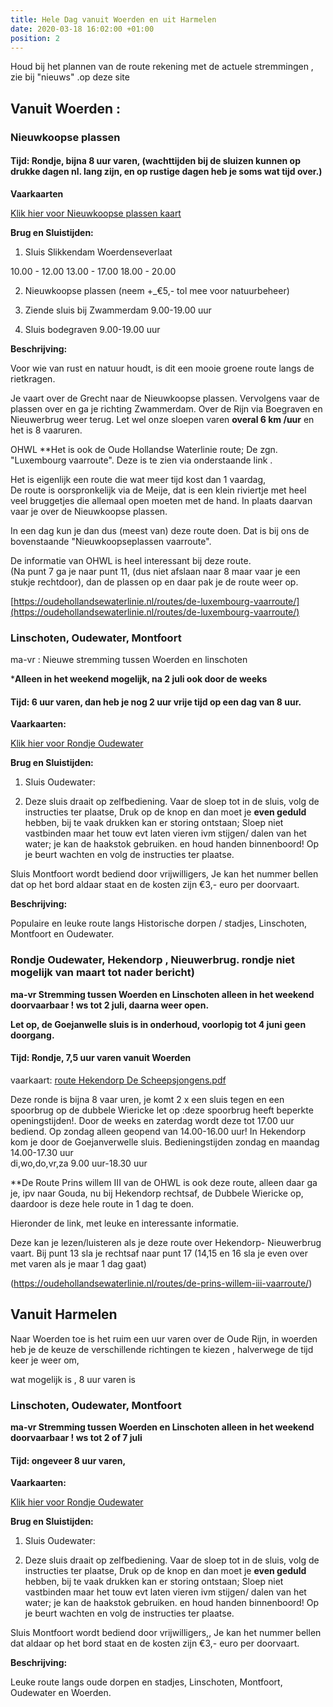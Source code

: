 ```yaml
---
title: Hele Dag vanuit Woerden en uit Harmelen
date: 2020-03-18 16:02:00 +01:00
position: 2
---
```


Houd bij het plannen van de route rekening met de actuele stremmingen , zie bij "nieuws" .op deze site

## Vanuit Woerden : 

### Nieuwkoopse plassen

#### Tijd: Rondje, bijna 8 uur varen, (wachttijden bij de sluizen kunnen op drukke dagen nl. lang zijn, en op rustige dagen heb je soms wat tijd over.)

**Vaarkaarten**

[Klik hier voor Nieuwkoopse plassen kaart](/uploads/route%20Nieuwkoopse%20plassen%20De%20Scheepsjongens.pdf)

**Brug en Sluistijden:**

1. Sluis Slikkendam Woerdenseverlaat  

 10.00 - 12.00
 13.00 - 17.00
 18.00 - 20.00

2. Nieuwkoopse plassen (neem +\_€5,- tol mee voor natuurbeheer)

3. Ziende sluis bij Zwammerdam 9.00-19.00 uur

4. Sluis bodegraven 9.00-19.00 uur

**Beschrijving:**

Voor wie van rust en natuur houdt, is dit een mooie groene route langs de rietkragen.

Je vaart over de Grecht naar de Nieuwkoopse plassen.
Vervolgens vaar de plassen over en ga je richting Zwammerdam.
 Over de Rijn via Boegraven en Nieuwerbrug weer terug. 
  Let wel onze sloepen varen **overal 6 km /uur** en het is 8 vaaruren.

OHWL
**Het is ook  de Oude Hollandse Waterlinie route; De zgn. "Luxembourg vaarroute". Deze is te zien via onderstaande link .

Het is eigenlijk een route die wat meer tijd kost dan 1 vaardag,  
De route is oorspronkelijk via de Meije, dat is een klein riviertje met heel veel bruggetjes die allemaal open moeten met de hand.
In plaats daarvan vaar je over de Nieuwkoopse plassen.

In een dag kun je dan dus (meest van) deze route doen.
Dat is bij ons de bovenstaande "Nieuwkoopseplassen vaarroute".

De informatie van OHWL is heel interessant bij deze route.   
(Na punt 7 ga je naar punt 11, (dus niet afslaan naar 8 maar vaar je een stukje rechtdoor), dan de plassen op en daar pak je de route weer op. 

[https://oudehollandsewaterlinie.nl/routes/de-luxembourg-vaarroute/](https://oudehollandsewaterlinie.nl/routes/de-luxembourg-vaarroute/)


### Linschoten, Oudewater, Montfoort 

ma-vr : Nieuwe stremming tussen Woerden en linschoten 

***Alleen in het weekend mogelijk, na 2 juli ook door de weeks**

#### Tijd: 6 uur varen,  dan heb je nog 2 uur vrije tijd op een dag van 8 uur.

**Vaarkaarten:**

[Klik hier voor Rondje Oudewater](/uploads/rondje%20Oudewater%20-%20Montfoort.pdf)

**Brug en Sluistijden:**

1. Sluis Oudewater:

2. Deze sluis draait op zelfbediening.
   Vaar de sloep tot in de sluis, volg de instructies ter plaatse,
   Druk op de knop en dan moet je **even geduld** hebben, bij te vaak drukken kan er storing ontstaan;
   Sloep niet vastbinden  maar het touw evt laten vieren ivm stijgen/ dalen van het water; je kan de haakstok gebruiken. en houd handen binnenboord! Op je beurt wachten en volg de instructies ter plaatse.

Sluis Montfoort wordt bediend door vrijwilligers, 
Je kan het nummer bellen dat op het bord aldaar staat en de kosten zijn  €3,- euro per doorvaart.

**Beschrijving:**

Populaire en leuke route langs Historische dorpen / stadjes, Linschoten, Montfoort en Oudewater.


### Rondje Oudewater, Hekendorp , Nieuwerbrug. rondje niet mogelijk van maart tot nader bericht) 

**ma-vr Stremming tussen Woerden en Linschoten 
alleen in het weekend doorvaarbaar !
ws tot 2 juli, daarna weer open.** 

**Let op, de Goejanwelle sluis is in onderhoud, voorlopig tot 4 juni geen doorgang.**

#### Tijd: Rondje, 7,5 uur varen vanuit Woerden



vaarkaart: [route Hekendorp De Scheepsjongens.pdf](/uploads/route%20Hekendorp%20De%20Scheepsjongens.pdf)


Deze ronde is bijna 8 vaar uren, je komt 2 x een sluis tegen en een spoorbrug op de dubbele Wiericke 
let op :deze spoorbrug  heeft beperkte openingstijden!. Door de weeks en zaterdag wordt deze tot 17.00 uur bediend.
Op zondag alleen geopend van 14.00-16.00 uur!
In Hekendorp kom je door de Goejanverwelle sluis.
Bedieningstijden zondag en maandag 14.00-17.30 uur  
di,wo,do,vr,za 9.00 uur-18.30 uur

**De Route Prins willem III van de OHWL is ook deze route, alleen daar ga je, ipv naar Gouda, nu bij Hekendorp rechtsaf, de Dubbele Wiericke op, daardoor is deze hele route in 1 dag te doen.

Hieronder de link, met leuke en interessante informatie. 

Deze kan je lezen/luisteren als je deze route over Hekendorp- Nieuwerbrug vaart. Bij punt 13 sla je rechtsaf naar punt 17
(14,15 en 16 sla je even over met varen als je maar 1 dag gaat) 

(https://oudehollandsewaterlinie.nl/routes/de-prins-willem-iii-vaarroute/)


## Vanuit Harmelen

Naar Woerden toe is het ruim een uur varen over de Oude Rijn, 
in woerden heb je de keuze de verschillende richtingen te kiezen , halverwege de tijd keer je weer om,

wat mogelijk is , 8 uur varen is


### Linschoten, Oudewater, Montfoort

**ma-vr Stremming tussen Woerden en Linschoten 
alleen in het weekend doorvaarbaar !
ws tot 2 of 7 juli** 

#### Tijd: ongeveer 8 uur varen,

**Vaarkaarten:**

[Klik hier voor Rondje Oudewater](/uploads/rondje%20Oudewater%20-%20Montfoort.pdf)

**Brug en Sluistijden:**

1. Sluis Oudewater:

2. Deze sluis draait op zelfbediening.
   Vaar de sloep tot in de sluis, volg de instructies ter plaatse,
   Druk op de knop en dan moet je **even geduld** hebben, bij te vaak drukken kan er storing ontstaan;
   Sloep niet vastbinden  maar het touw evt laten vieren ivm stijgen/ dalen van het water; je kan de haakstok gebruiken. en houd handen binnenboord! Op je beurt wachten en volg de instructies ter plaatse.

Sluis Montfoort wordt bediend door vrijwilligers,,
Je kan het nummer bellen dat aldaar op het bord staat en de kosten zijn €3,- euro per doorvaart.

**Beschrijving:**

Leuke route langs oude dorpen en stadjes, Linschoten, Montfoort, Oudewater en Woerden.


